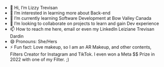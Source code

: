 - 👋 Hi, I’m Lizzy Trevisan
- 👀 I’m interested in learning more about Back-end
- 🌱 I’m currently learning Software Development at Bow Valley Canada
- 💞️ I’m looking to collaborate on projects to learn and gain Dev experience 
- 📫 How to reach me here, email or even my LinkedIn Leiziane Trevisan Dardin
- 😄 Pronouns: She/Hers
- ⚡ Fun fact: Love makeup, so I am an AR Makeup, and other contents, Filters Creator for Instagram and TikTok. I even won a Meta $$ Prize in 2022 with one of my Filter. ;)

<!---
LizzyTrevisan/LizzyTrevisan is a ✨ special ✨ repository because its `README.md` (this file) appears on your GitHub profile.
You can click the Preview link to take a look at your changes.
--->
